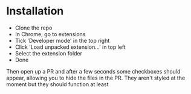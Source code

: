 # Installation

- Clone the repo
- In Chrome; go to extensions
- Tick 'Developer mode' in the top right
- Click 'Load unpacked extension...' in top left
- Select the extension folder
- Done

Then open up a PR and after a few seconds some checkboxes should appear, allowing you to hide the files in the PR. They aren't styled at the moment but they should function at least
